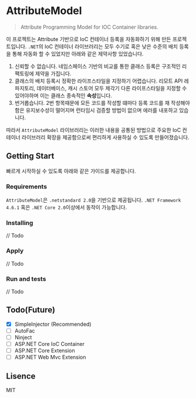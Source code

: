 # AttributeModel

> Attribute Programming Model for IOC Container libraries.

이 프로젝트는 Attribute 기반으로 IoC 컨테이너 등록을 자동화하기 위해 만든 프로젝트입니다. `.NET`의 IoC 컨테이너 라이브러리는 모두 수기로 혹은 낮은 수준의 배치 등록을 통해 자동화 할 수 있었지만 아래와 같은 제약사항 있었습니다.

1. 신뢰할 수 없습니다. 네임스페이스 기반의 비교를 통한 클래스 등록은 구조적인 리팩토링에 제약을 가집니다.
1. 클래스의 배치 등록시 정확한 라이프스타일을 지정하기 어렵습니다. 리모트 API 레파지토리, 데이터베이스, 캐시 스토어 모두 제각기 다른 라이프스타일을 지정할 수 있어야하며 이는 클래스 종속적인 **속성**입니다.
1. 번거롭습니다. 2번 항목때문에 모든 코드를 작성할 떄마다 등록 코드를 재 작성해야함은 유지보수성이 떨어지며 런타임시 검증할 방법이 없으며 에러를 내포하고 있습니다.

따라서 `AttributeModel` 라이브러리는 이러한 내용을 공통된 방법으로 주요한 IoC 컨테이너 라이브러리 확장을 제공함으로써 편리하게 사용하실 수 있도록 만들어졌습니다.


## Getting Start

빠르게 시작하실 수 있도록 아래와 같은 가이드를 제공합니다.

### Requirements

`AttributeModel`은 `.netstandard 2.0`을 기반으로 제공됩니다. `.NET Framework 4.6.1` 혹은 `.NET Core 2.0`이상에서 동작이 가능합니다.

### Installing

// Todo

### Apply

// Todo

### Run and tests

// Todo

## Todo(Future)

- [x] SimpleInjector (Recommended)
- [ ] AutoFac
- [ ] Ninject
- [ ] ASP.NET Core IoC Container
- [ ] ASP.NET Core Extension
- [ ] ASP.NET Web Mvc Extension

## Lisence

MIT